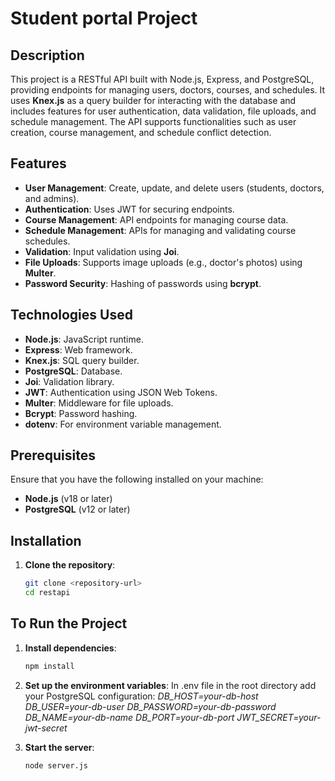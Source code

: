 # Student portal Project

## Description
This project is a RESTful API built with Node.js, Express, and PostgreSQL, providing endpoints for managing users, doctors, courses, and schedules. It uses **Knex.js** as a query builder for interacting with the database and includes features for user authentication, data validation, file uploads, and schedule management. The API supports functionalities such as user creation, course management, and schedule conflict detection.

## Features
- **User Management**: Create, update, and delete users (students, doctors, and admins).
- **Authentication**: Uses JWT for securing endpoints.
- **Course Management**: API endpoints for managing course data.
- **Schedule Management**: APIs for managing and validating course schedules.
- **Validation**: Input validation using **Joi**.
- **File Uploads**: Supports image uploads (e.g., doctor's photos) using **Multer**.
- **Password Security**: Hashing of passwords using **bcrypt**.

## Technologies Used
- **Node.js**: JavaScript runtime.
- **Express**: Web framework.
- **Knex.js**: SQL query builder.
- **PostgreSQL**: Database.
- **Joi**: Validation library.
- **JWT**: Authentication using JSON Web Tokens.
- **Multer**: Middleware for file uploads.
- **Bcrypt**: Password hashing.
- **dotenv**: For environment variable management.

## Prerequisites
Ensure that you have the following installed on your machine:
- **Node.js** (v18 or later)
- **PostgreSQL** (v12 or later)

## Installation

1. **Clone the repository**:
   ```bash
   git clone <repository-url>
   cd restapi


## To Run the Project

1. **Install dependencies**:
   ```bash
   npm install

2. **Set up the environment variables**:
   In .env file in the root directory add your PostgreSQL configuration:
   *DB_HOST=your-db-host
    DB_USER=your-db-user
    DB_PASSWORD=your-db-password
    DB_NAME=your-db-name
    DB_PORT=your-db-port
    JWT_SECRET=your-jwt-secret*

3. **Start the server**:
   ```bash
   node server.js
